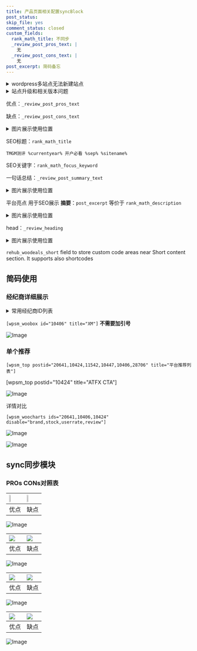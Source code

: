 ```yaml
---
title: 产品页面相关配置syncBlock
post_status: 
skip_file: yes
comment_status: closed
custom_fields:
  rank_math_title: 不同步
  _review_post_pros_text: |
    无
  _review_post_cons_text: |
    无
post_excerpt: 简码备忘
---
```

<details><summary>wordpress多站点无法新建站点</summary>

<li>和报错需要清理cookies一样的原因</li>
<li>wp-config.php里面<code>define( 'SUBDOMAIN_INSTALL', false );//子域名安装</code></li>
<li>新建子站点是用<code>define( 'SUBDOMAIN_INSTALL', true);//子域名安装</code> 完成以后，改成<code>false</code></li>
</details>

<details><summary>站点升级和相关版本问题</summary>

<p>wordpress：5.9.9
woocommerce：7.5.1
出现问题的地方：主题选项里面>><strong>Product layout >>compact style</strong></p>
<p>如何出现没有用过的字段 导致无法保存。先导出配置 然后进行修改，后面再次恢复即可。</p>
<p>出现部分字段无法显示时，需要返回默认布局后，对产品进行保存就好了。</p>
<p></p>
</details>

优点：`_review_post_pros_text`

缺点：`_review_post_cons_text`

<details><summary>图片展示使用位置</summary>

<img src="https://prod-files-secure.s3.us-west-2.amazonaws.com/39ed1227-6d7d-4570-be36-9ccd4a2c4241/f51d3d83-55d4-4bdf-9604-f37ec77ab556/Untitled.png?X-Amz-Algorithm=AWS4-HMAC-SHA256&X-Amz-Content-Sha256=UNSIGNED-PAYLOAD&X-Amz-Credential=ASIAZI2LB466QX42O6QU%2F20250702%2Fus-west-2%2Fs3%2Faws4_request&X-Amz-Date=20250702T105520Z&X-Amz-Expires=3600&X-Amz-Security-Token=IQoJb3JpZ2luX2VjEPP%2F%2F%2F%2F%2F%2F%2F%2F%2F%2FwEaCXVzLXdlc3QtMiJHMEUCIBwvEtdYwB8I%2FU26gfRj92e3OAUxSkirOMzAt0yU4Y%2FwAiEAvfxTMbSOVETnw37dXbKcXpDI8NvQC49vrvECPqJjMeoqiAQI7P%2F%2F%2F%2F%2F%2F%2F%2F%2F%2FARAAGgw2Mzc0MjMxODM4MDUiDJDDWSvYwJwqtKz0CircA8HGyUT5zpFgmXPksX7ptfiGI%2BU5B%2FqeZeYI0fyN1WAfHBRtyHrfAlrVmLeepkzEpk6UsW8VvhL5SqQoEyxJUCYJuKoiV6TRrszp%2B22U8V3dsTocThcnyUCjS%2FA5lVDcXyb9MnBAC2KRgwwpgmdzvP6XOudHcYJkZsYm%2B92brZwa87%2BadnH52DtR8RZ8okhSMhZPaIagcG5hHcRAie2%2B%2F6r%2B3v748bjoWT81l7K6mewyIN5S3s2Nfe0TDQhNI39oY6ZhmqxC6ipihCHapc3JY28NsnZf6Nw71cySGqxW%2BO6yAaoCbPdTnvqUbBg7HWBcLQu0IqTH7DjQfI3TLCl5KKSlPtOB2X4%2FCVVjZMmDiEdn%2BCFn9EUW50nI8Nchd7f9U8XobVOivtHbBQu%2FowQqgRByo93SuhyXankQFrfaTKgrejfFBtEGVbA8INP54OpTVISHSQ%2B%2F3MhJfpgcjtl6Ku015eiCgBxdEfAm53yXbxjhG2aGywXvauhXYXKFqJHkTiZVo2sPQc1ILvDRUeQGOZk42unbwo78oTZGxBRVCX0%2BSDLss7H71SysBd%2Fp9l83K4oieapkXKtoI2iWZY9NGcqKpfg9ZrH3bkWXRXqXx6cTKWMjvMDqtEPcrmkvMLielMMGOqUBz%2BRUV2WLA6hoDeBu9GMCnIZfApvg1%2FUpqTNl4xupQzUIAWi9%2BvRC6s6kRWWlF6XZBGa8Y6%2Bo9oOinNdLl2FjqaDM8WWeHvC4%2FiUvCj5QhxqeG8zPG6mjVn%2BdkX1eREnUM5nsXdNjMuNKLHCX00Qlth7z6OCsqEdm4qPDAaXaT0KOGFEbEep8opdproCY6A8xgbET6iuflDk2djQNypr%2B3ptQz5wa&X-Amz-Signature=ea99e024158798bc7010253560909bc6a10a9480eeafc8210f1f6e780229cf2d&X-Amz-SignedHeaders=host&x-amz-checksum-mode=ENABLED&x-id=GetObject" alt="Image">
</details>

SEO标题：`rank_math_title`

`TMGM测评 %currentyear% 开户必看 %sep% %sitename%`

SEO关键字：`rank_math_focus_keyword`

一句话总结：`_review_post_summary_text`

<details><summary>图片展示使用位置</summary>

<img src="https://prod-files-secure.s3.us-west-2.amazonaws.com/39ed1227-6d7d-4570-be36-9ccd4a2c4241/4b96a922-296c-4f4e-8630-d1c870cbce01/Untitled.png?X-Amz-Algorithm=AWS4-HMAC-SHA256&X-Amz-Content-Sha256=UNSIGNED-PAYLOAD&X-Amz-Credential=ASIAZI2LB466QVZB5KNG%2F20250702%2Fus-west-2%2Fs3%2Faws4_request&X-Amz-Date=20250702T105522Z&X-Amz-Expires=3600&X-Amz-Security-Token=IQoJb3JpZ2luX2VjEPP%2F%2F%2F%2F%2F%2F%2F%2F%2F%2FwEaCXVzLXdlc3QtMiJHMEUCIQCVnXyBSIccA905226iK0JfCsEHkq4edQl%2FGgtjIRFi3AIgettCizwJm5BkkDVoOEBx4lmufQWJLHbdlwOGGxjWFckqiAQI7P%2F%2F%2F%2F%2F%2F%2F%2F%2F%2FARAAGgw2Mzc0MjMxODM4MDUiDG%2Ff%2FOf5re41ESqVfyrcA0qpJJmaF%2FzmV9eOk388BfSg8NWwA3a1%2BNPIw4pzRmnk02FXeO%2Bebuddh5WGUbvZ7onlXkOkKmDugUstEb9CHCQr5en2w8o0CNQIRWcLBeHdx6lzqx8ruxOK%2FeK4sKEhBgXd1j18eEf5hOTpl63apeC%2Bh015bH%2FlNAuSluTdESuVXv8hItxt0bD79PmnDV0u3YfdPLJ86Lgbd5JE790GA0IucVArOt6lW78Miyfeg6UBztYF7%2FwyX6YwYGWb2BaZ25%2B9T9s9phl15dCMfr8mI8O6bt%2BtINiqc%2BEvCA3ecdayeI7htNe65%2BISYN4zVzo7MJhiqsnj0TPUBaSzsJIe6hPcDZV5gzddka644Xnk%2BCZ8msZjHtK%2B5qdf8bIhn5YpfJf5aWUbfNic7FYH5567MJhHMrgknByQt9OfsfBlKVFXN4rOgFNDl0LzZgFpwnlLH6mRgd8ZTLUwhtO5ugNNl296LrV8e%2FumZ%2BMzusoXbV0Ax03dqVSdqMLulzGEpAK3%2FqdHldMlBC9i65RiAFKkql984Fxu2y779d2D38oFbfOewVJIF0iv6oQHLcbmLcIKu1o7F%2BLxnphxkZoX9NAMMQrTSWVaQis3zfm7v0GgpS2PLpVHVYN4WxmtyUNgMNWelMMGOqUB8%2BE423DvDbB2NuUX2GuBne9hrQIzw8hr4sxfS6l8rObL8owq59qqH8NRf0x%2FVBIlWaQJyHQ5CjE4wqvZMqUjplrRWyqOCZn3%2BuZK1csJGtA1ypvq8CBYMJSyqTrjE%2FyTNIq5iN8Ik96Y0d%2FIijZCr%2FumQGGgKmPdGYF4SOSKjbDbvUmtBvR0MAxME2DX39dasUIJeepvSdUJfKEiGsrXt0iQrTr3&X-Amz-Signature=14f1b9e544bd56b32860d05bbd2ccb2af341be8736815c9bd03cf52fa8efda00&X-Amz-SignedHeaders=host&x-amz-checksum-mode=ENABLED&x-id=GetObject" alt="Image">
</details>

平台亮点 用于SEO展示 **摘要**：`post_excerpt`  等价于 `rank_math_description`

<details><summary>图片展示使用位置</summary>

<img src="https://prod-files-secure.s3.us-west-2.amazonaws.com/39ed1227-6d7d-4570-be36-9ccd4a2c4241/1ee11f63-b60a-4dfe-a7a7-d58ff23b5d88/Untitled.png?X-Amz-Algorithm=AWS4-HMAC-SHA256&X-Amz-Content-Sha256=UNSIGNED-PAYLOAD&X-Amz-Credential=ASIAZI2LB466T4QCOHSV%2F20250702%2Fus-west-2%2Fs3%2Faws4_request&X-Amz-Date=20250702T105522Z&X-Amz-Expires=3600&X-Amz-Security-Token=IQoJb3JpZ2luX2VjEPP%2F%2F%2F%2F%2F%2F%2F%2F%2F%2FwEaCXVzLXdlc3QtMiJIMEYCIQDLvYA3vpgGDCT2O7jWNBWMmwAzTNZW5BNNc5Gnzaqm5AIhAMrZNNa5w6W4Wdd5lHVoHrvmZV7agFHB7N40YgE3NQk%2BKogECOz%2F%2F%2F%2F%2F%2F%2F%2F%2F%2FwEQABoMNjM3NDIzMTgzODA1IgxG7gk63fwZ7VJrPaMq3APD%2BsRrBf%2Bv3AokjpC0I%2FmRtFTSzmJ4kA%2BbfLb8G1AyLTlbMVqP4fYnzqoXqRzoCZ6E9DaiowTGJfrOAeWauSlBapS1THMKl12Up%2BSoprc%2B3GDMVYT1S%2BIOoISRa6NMZ1Nh0Xca997Lrc4Hsnx5%2FkOVnQj9wkax%2BWSSvhwzUg8%2Blm5FWskm2r5Y0U3lOWwkRoydYGrMI%2BQ47SirJd5cbSHUGXZk56Pz65bQ0pquozxMj8AosksBtTszpcPjlp%2FuaK%2Biowa%2BU%2BjYllocRbNOelbQDp3cOA23aTcg0dDAsrSwaN1zXaseGraWPrE5ksASvXbXkeob8qcnhei30T%2FZnkhHV4t%2BAbgwyWgNsAhZ2Bgftgua3tTU2Jf%2FVpLpEirvVaIjooBYHqiKQSnF6xCSwhjqt%2Fi7GEo8%2B0NtJ8Z74SyADpcqsXo5DzA5L4OsaURpaSDcfrF2AN6UeeoK%2BpRVACEWLw1lxgdzdQ7bLwCYMcdFywhj6AB3QkVus91eM7KCfrPPOJqF4NnQ0BR538pi108TItjL3L71XcBZNeQnNpRqs9iraZfUxknaySKPc8ijzwO63uzNzr6arilMWXujpyBH9FtINRWaxmGLrFJGbNJdDaXzX2dQeyR7B69puzDInpTDBjqkAZv3A%2FqmHEWAVXcm5MmGeLBjANxpv2V4NXRftc7RLsJ0dQ77x7N53upHfoFveCGp7hqlbEoR%2BUw%2BNLjSLVy8xwHPk%2BAWtrZJRaLcP8QV0evUTolPmkFKFucaMaS6rXc4L53b9iKQixYPlSR7OeJyZcLqTctihYTWcR5agIzcT9DLWNKcDvZT10Ca7gIf1s3WOx%2Fy%2FjRAr%2BqnnPZHldFGrjZD%2Fz%2Bv&X-Amz-Signature=56f75836fda3549ce668dfbdeb533a6dc17cbbf0e6844b3b6434cbe55dc8f82c&X-Amz-SignedHeaders=host&x-amz-checksum-mode=ENABLED&x-id=GetObject" alt="Image">
<img src="https://prod-files-secure.s3.us-west-2.amazonaws.com/39ed1227-6d7d-4570-be36-9ccd4a2c4241/ad4118b5-78d8-4fbe-801e-3b29b5d99c01/Untitled.png?X-Amz-Algorithm=AWS4-HMAC-SHA256&X-Amz-Content-Sha256=UNSIGNED-PAYLOAD&X-Amz-Credential=ASIAZI2LB466T4QCOHSV%2F20250702%2Fus-west-2%2Fs3%2Faws4_request&X-Amz-Date=20250702T105522Z&X-Amz-Expires=3600&X-Amz-Security-Token=IQoJb3JpZ2luX2VjEPP%2F%2F%2F%2F%2F%2F%2F%2F%2F%2FwEaCXVzLXdlc3QtMiJIMEYCIQDLvYA3vpgGDCT2O7jWNBWMmwAzTNZW5BNNc5Gnzaqm5AIhAMrZNNa5w6W4Wdd5lHVoHrvmZV7agFHB7N40YgE3NQk%2BKogECOz%2F%2F%2F%2F%2F%2F%2F%2F%2F%2FwEQABoMNjM3NDIzMTgzODA1IgxG7gk63fwZ7VJrPaMq3APD%2BsRrBf%2Bv3AokjpC0I%2FmRtFTSzmJ4kA%2BbfLb8G1AyLTlbMVqP4fYnzqoXqRzoCZ6E9DaiowTGJfrOAeWauSlBapS1THMKl12Up%2BSoprc%2B3GDMVYT1S%2BIOoISRa6NMZ1Nh0Xca997Lrc4Hsnx5%2FkOVnQj9wkax%2BWSSvhwzUg8%2Blm5FWskm2r5Y0U3lOWwkRoydYGrMI%2BQ47SirJd5cbSHUGXZk56Pz65bQ0pquozxMj8AosksBtTszpcPjlp%2FuaK%2Biowa%2BU%2BjYllocRbNOelbQDp3cOA23aTcg0dDAsrSwaN1zXaseGraWPrE5ksASvXbXkeob8qcnhei30T%2FZnkhHV4t%2BAbgwyWgNsAhZ2Bgftgua3tTU2Jf%2FVpLpEirvVaIjooBYHqiKQSnF6xCSwhjqt%2Fi7GEo8%2B0NtJ8Z74SyADpcqsXo5DzA5L4OsaURpaSDcfrF2AN6UeeoK%2BpRVACEWLw1lxgdzdQ7bLwCYMcdFywhj6AB3QkVus91eM7KCfrPPOJqF4NnQ0BR538pi108TItjL3L71XcBZNeQnNpRqs9iraZfUxknaySKPc8ijzwO63uzNzr6arilMWXujpyBH9FtINRWaxmGLrFJGbNJdDaXzX2dQeyR7B69puzDInpTDBjqkAZv3A%2FqmHEWAVXcm5MmGeLBjANxpv2V4NXRftc7RLsJ0dQ77x7N53upHfoFveCGp7hqlbEoR%2BUw%2BNLjSLVy8xwHPk%2BAWtrZJRaLcP8QV0evUTolPmkFKFucaMaS6rXc4L53b9iKQixYPlSR7OeJyZcLqTctihYTWcR5agIzcT9DLWNKcDvZT10Ca7gIf1s3WOx%2Fy%2FjRAr%2BqnnPZHldFGrjZD%2Fz%2Bv&X-Amz-Signature=d51a032d6e075ec12a8906a8a47f8085222418893766c9ded957815ef87f55ee&X-Amz-SignedHeaders=host&x-amz-checksum-mode=ENABLED&x-id=GetObject" alt="Image">
<img src="https://prod-files-secure.s3.us-west-2.amazonaws.com/39ed1227-6d7d-4570-be36-9ccd4a2c4241/a38cf7c9-a79c-4b64-9e94-13589fe0758b/Untitled.png?X-Amz-Algorithm=AWS4-HMAC-SHA256&X-Amz-Content-Sha256=UNSIGNED-PAYLOAD&X-Amz-Credential=ASIAZI2LB466T4QCOHSV%2F20250702%2Fus-west-2%2Fs3%2Faws4_request&X-Amz-Date=20250702T105522Z&X-Amz-Expires=3600&X-Amz-Security-Token=IQoJb3JpZ2luX2VjEPP%2F%2F%2F%2F%2F%2F%2F%2F%2F%2FwEaCXVzLXdlc3QtMiJIMEYCIQDLvYA3vpgGDCT2O7jWNBWMmwAzTNZW5BNNc5Gnzaqm5AIhAMrZNNa5w6W4Wdd5lHVoHrvmZV7agFHB7N40YgE3NQk%2BKogECOz%2F%2F%2F%2F%2F%2F%2F%2F%2F%2FwEQABoMNjM3NDIzMTgzODA1IgxG7gk63fwZ7VJrPaMq3APD%2BsRrBf%2Bv3AokjpC0I%2FmRtFTSzmJ4kA%2BbfLb8G1AyLTlbMVqP4fYnzqoXqRzoCZ6E9DaiowTGJfrOAeWauSlBapS1THMKl12Up%2BSoprc%2B3GDMVYT1S%2BIOoISRa6NMZ1Nh0Xca997Lrc4Hsnx5%2FkOVnQj9wkax%2BWSSvhwzUg8%2Blm5FWskm2r5Y0U3lOWwkRoydYGrMI%2BQ47SirJd5cbSHUGXZk56Pz65bQ0pquozxMj8AosksBtTszpcPjlp%2FuaK%2Biowa%2BU%2BjYllocRbNOelbQDp3cOA23aTcg0dDAsrSwaN1zXaseGraWPrE5ksASvXbXkeob8qcnhei30T%2FZnkhHV4t%2BAbgwyWgNsAhZ2Bgftgua3tTU2Jf%2FVpLpEirvVaIjooBYHqiKQSnF6xCSwhjqt%2Fi7GEo8%2B0NtJ8Z74SyADpcqsXo5DzA5L4OsaURpaSDcfrF2AN6UeeoK%2BpRVACEWLw1lxgdzdQ7bLwCYMcdFywhj6AB3QkVus91eM7KCfrPPOJqF4NnQ0BR538pi108TItjL3L71XcBZNeQnNpRqs9iraZfUxknaySKPc8ijzwO63uzNzr6arilMWXujpyBH9FtINRWaxmGLrFJGbNJdDaXzX2dQeyR7B69puzDInpTDBjqkAZv3A%2FqmHEWAVXcm5MmGeLBjANxpv2V4NXRftc7RLsJ0dQ77x7N53upHfoFveCGp7hqlbEoR%2BUw%2BNLjSLVy8xwHPk%2BAWtrZJRaLcP8QV0evUTolPmkFKFucaMaS6rXc4L53b9iKQixYPlSR7OeJyZcLqTctihYTWcR5agIzcT9DLWNKcDvZT10Ca7gIf1s3WOx%2Fy%2FjRAr%2BqnnPZHldFGrjZD%2Fz%2Bv&X-Amz-Signature=29b85742a5f783e2f1ad271442b064bd6c53394f9d08cc8415d73172fcaf7a70&X-Amz-SignedHeaders=host&x-amz-checksum-mode=ENABLED&x-id=GetObject" alt="Image">
<img src="https://prod-files-secure.s3.us-west-2.amazonaws.com/39ed1227-6d7d-4570-be36-9ccd4a2c4241/7da6fc1e-d2ac-42ae-8c75-cb5749aa18f6/Untitled.png?X-Amz-Algorithm=AWS4-HMAC-SHA256&X-Amz-Content-Sha256=UNSIGNED-PAYLOAD&X-Amz-Credential=ASIAZI2LB466T4QCOHSV%2F20250702%2Fus-west-2%2Fs3%2Faws4_request&X-Amz-Date=20250702T105522Z&X-Amz-Expires=3600&X-Amz-Security-Token=IQoJb3JpZ2luX2VjEPP%2F%2F%2F%2F%2F%2F%2F%2F%2F%2FwEaCXVzLXdlc3QtMiJIMEYCIQDLvYA3vpgGDCT2O7jWNBWMmwAzTNZW5BNNc5Gnzaqm5AIhAMrZNNa5w6W4Wdd5lHVoHrvmZV7agFHB7N40YgE3NQk%2BKogECOz%2F%2F%2F%2F%2F%2F%2F%2F%2F%2FwEQABoMNjM3NDIzMTgzODA1IgxG7gk63fwZ7VJrPaMq3APD%2BsRrBf%2Bv3AokjpC0I%2FmRtFTSzmJ4kA%2BbfLb8G1AyLTlbMVqP4fYnzqoXqRzoCZ6E9DaiowTGJfrOAeWauSlBapS1THMKl12Up%2BSoprc%2B3GDMVYT1S%2BIOoISRa6NMZ1Nh0Xca997Lrc4Hsnx5%2FkOVnQj9wkax%2BWSSvhwzUg8%2Blm5FWskm2r5Y0U3lOWwkRoydYGrMI%2BQ47SirJd5cbSHUGXZk56Pz65bQ0pquozxMj8AosksBtTszpcPjlp%2FuaK%2Biowa%2BU%2BjYllocRbNOelbQDp3cOA23aTcg0dDAsrSwaN1zXaseGraWPrE5ksASvXbXkeob8qcnhei30T%2FZnkhHV4t%2BAbgwyWgNsAhZ2Bgftgua3tTU2Jf%2FVpLpEirvVaIjooBYHqiKQSnF6xCSwhjqt%2Fi7GEo8%2B0NtJ8Z74SyADpcqsXo5DzA5L4OsaURpaSDcfrF2AN6UeeoK%2BpRVACEWLw1lxgdzdQ7bLwCYMcdFywhj6AB3QkVus91eM7KCfrPPOJqF4NnQ0BR538pi108TItjL3L71XcBZNeQnNpRqs9iraZfUxknaySKPc8ijzwO63uzNzr6arilMWXujpyBH9FtINRWaxmGLrFJGbNJdDaXzX2dQeyR7B69puzDInpTDBjqkAZv3A%2FqmHEWAVXcm5MmGeLBjANxpv2V4NXRftc7RLsJ0dQ77x7N53upHfoFveCGp7hqlbEoR%2BUw%2BNLjSLVy8xwHPk%2BAWtrZJRaLcP8QV0evUTolPmkFKFucaMaS6rXc4L53b9iKQixYPlSR7OeJyZcLqTctihYTWcR5agIzcT9DLWNKcDvZT10Ca7gIf1s3WOx%2Fy%2FjRAr%2BqnnPZHldFGrjZD%2Fz%2Bv&X-Amz-Signature=13ee11c71626115720f941c00a51a43de2c176a7f2782ef82be2b4b76c56d971&X-Amz-SignedHeaders=host&x-amz-checksum-mode=ENABLED&x-id=GetObject" alt="Image">
<img src="https://prod-files-secure.s3.us-west-2.amazonaws.com/39ed1227-6d7d-4570-be36-9ccd4a2c4241/7e97f40a-eaee-47f5-b2f9-475f96808fa7/Untitled.png?X-Amz-Algorithm=AWS4-HMAC-SHA256&X-Amz-Content-Sha256=UNSIGNED-PAYLOAD&X-Amz-Credential=ASIAZI2LB466T4QCOHSV%2F20250702%2Fus-west-2%2Fs3%2Faws4_request&X-Amz-Date=20250702T105522Z&X-Amz-Expires=3600&X-Amz-Security-Token=IQoJb3JpZ2luX2VjEPP%2F%2F%2F%2F%2F%2F%2F%2F%2F%2FwEaCXVzLXdlc3QtMiJIMEYCIQDLvYA3vpgGDCT2O7jWNBWMmwAzTNZW5BNNc5Gnzaqm5AIhAMrZNNa5w6W4Wdd5lHVoHrvmZV7agFHB7N40YgE3NQk%2BKogECOz%2F%2F%2F%2F%2F%2F%2F%2F%2F%2FwEQABoMNjM3NDIzMTgzODA1IgxG7gk63fwZ7VJrPaMq3APD%2BsRrBf%2Bv3AokjpC0I%2FmRtFTSzmJ4kA%2BbfLb8G1AyLTlbMVqP4fYnzqoXqRzoCZ6E9DaiowTGJfrOAeWauSlBapS1THMKl12Up%2BSoprc%2B3GDMVYT1S%2BIOoISRa6NMZ1Nh0Xca997Lrc4Hsnx5%2FkOVnQj9wkax%2BWSSvhwzUg8%2Blm5FWskm2r5Y0U3lOWwkRoydYGrMI%2BQ47SirJd5cbSHUGXZk56Pz65bQ0pquozxMj8AosksBtTszpcPjlp%2FuaK%2Biowa%2BU%2BjYllocRbNOelbQDp3cOA23aTcg0dDAsrSwaN1zXaseGraWPrE5ksASvXbXkeob8qcnhei30T%2FZnkhHV4t%2BAbgwyWgNsAhZ2Bgftgua3tTU2Jf%2FVpLpEirvVaIjooBYHqiKQSnF6xCSwhjqt%2Fi7GEo8%2B0NtJ8Z74SyADpcqsXo5DzA5L4OsaURpaSDcfrF2AN6UeeoK%2BpRVACEWLw1lxgdzdQ7bLwCYMcdFywhj6AB3QkVus91eM7KCfrPPOJqF4NnQ0BR538pi108TItjL3L71XcBZNeQnNpRqs9iraZfUxknaySKPc8ijzwO63uzNzr6arilMWXujpyBH9FtINRWaxmGLrFJGbNJdDaXzX2dQeyR7B69puzDInpTDBjqkAZv3A%2FqmHEWAVXcm5MmGeLBjANxpv2V4NXRftc7RLsJ0dQ77x7N53upHfoFveCGp7hqlbEoR%2BUw%2BNLjSLVy8xwHPk%2BAWtrZJRaLcP8QV0evUTolPmkFKFucaMaS6rXc4L53b9iKQixYPlSR7OeJyZcLqTctihYTWcR5agIzcT9DLWNKcDvZT10Ca7gIf1s3WOx%2Fy%2FjRAr%2BqnnPZHldFGrjZD%2Fz%2Bv&X-Amz-Signature=11eb39dfa46ba96307d444f8c0dc7cfe4d642945adc25844a0c37cca136821c5&X-Amz-SignedHeaders=host&x-amz-checksum-mode=ENABLED&x-id=GetObject" alt="Image">
</details>

head：`_review_heading`

<details><summary>图片展示使用位置</summary>

<img src="https://prod-files-secure.s3.us-west-2.amazonaws.com/39ed1227-6d7d-4570-be36-9ccd4a2c4241/3a4650ad-9887-415c-889a-edd51fa54f27/Untitled.png?X-Amz-Algorithm=AWS4-HMAC-SHA256&X-Amz-Content-Sha256=UNSIGNED-PAYLOAD&X-Amz-Credential=ASIAZI2LB4663FPDWGSX%2F20250702%2Fus-west-2%2Fs3%2Faws4_request&X-Amz-Date=20250702T105523Z&X-Amz-Expires=3600&X-Amz-Security-Token=IQoJb3JpZ2luX2VjEPP%2F%2F%2F%2F%2F%2F%2F%2F%2F%2FwEaCXVzLXdlc3QtMiJHMEUCIQCats2NJOSuLnKUzD2%2B4KSFQ3j20efeW%2Ba96K%2F6rIauLQIgXOMo6DtrJM6pyO1d5vecSmdJgn%2FfR%2Bz9gV1%2F4PSfUyMqiAQI7P%2F%2F%2F%2F%2F%2F%2F%2F%2F%2FARAAGgw2Mzc0MjMxODM4MDUiDMyhvOTkOwncWG3TiCrcA9KNs73NQWSdfKfSBebns3k2H%2FRrt5ZyoTiD81BDHUhOH1Jj6LbC6qsVWyh9NOcf%2FVetlzWeo6XzL9UtyH7lRzijrANl9yQHvRC%2B9fH4VSY4CbvJX7bKa7c0IZ2wgKWgo%2BOYWtsnQtFyO%2BuHf4jvOtNAC0A3m%2BWch3CHtIXhCBy4d1Z3%2FlGxxqRt7yAlz5129sm%2F%2BtFGQJuTCcV%2BTMJvBGcn6b6cVFkXVHTMsno2HJ9fdKubUiVwQ1CKAtjrvN%2FrbTLzh4R4EqZr4RJtNDIoZFiN2UsvwGvt4Q79felLMF3DhpF15RUWBCw2OVOUcX9PBezgoNspEoJB2URVi4iNX%2BPl3o8iONowo1nHNE9BVj5TOIrIgtx23VVjCu%2FvQdydwdu9hLP7cy2p0hehORK4oOhgwGFKTG2DjYNOO%2F%2FRRf37oQ3qvwYVaWRUyz%2FTBNadtl5PdRUxESniNkqgjyfNmxodYqNykCrmp6xei0Zl2ZThFOHCHhi4C0kP2UNZ2ZXP1%2BAXKYmvZjsq6DmZykd74Vhq3xufGlV8w1psuN6hirduDgdIpoaitwMXRl0NPDBzrHfBHeEvhpf9rlv9e13b3i560FA1MmTAaWhlMVUSOevARq7ooZyACbAnEpBoMP6dlMMGOqUB4pV2phep0uMjOmOuZDeyd8JIUSF6czn9Rm2v0vOcqY4TEDuO0DcHBoc3nAc8N6VrPnJNrU0VgfpXhKMX3Yhr4tDiw2zOhH8suhvYNYpnw%2B6N73TYJ4Vpfc6MGy3IPl%2BpSlq%2BiWO0V0LPJfmdUqt7GdQtj8Yy1FQOx27QkJWJo5O0ZpRZXaf8LlATpkkHUQ%2FZd64XawEHshWh6KA69Z4P8ZkG7RWm&X-Amz-Signature=16ffea5dedd206cf6ed37dcb3370a6ea586d9fe2d9b00e6b411fac085ce90169&X-Amz-SignedHeaders=host&x-amz-checksum-mode=ENABLED&x-id=GetObject" alt="Image">
</details>

`rehub_woodeals_short`	field to store custom code areas near Short content section. It supports also shortcodes



## 简码使用

### 经纪商详细展示

<details><summary>常用经纪商ID列表</summary>

<pre><code class="php">嘉盛 ===> 20641  [wpsm_woobox id="20641" title="嘉盛"]
易信easymarkets ===> 11542  [wpsm_woobox id="11542" title="易信easymarkets"]
ATFX外汇 ===> 10424  [wpsm_woobox id="10424" title="ATFX"]
XM ===> 10406  [wpsm_woobox id="10406" title="XM"]
TMGM ===> 29622  [wpsm_woobox id="29622" title="TMGM"]
HYCM ===> 10447  [wpsm_woobox id="10447" title="HYCM"]
fpmarkets澳福外汇 ===> 20639  [wpsm_woobox id="20639" title="fpmarkets澳福外汇"]</code></pre>
</details>

`[wpsm_woobox id="10406" title="XM"]` **不需要加引号**

![Image](https://prod-files-secure.s3.us-west-2.amazonaws.com/39ed1227-6d7d-4570-be36-9ccd4a2c4241/4f898f9d-0fa7-4e43-acd3-ac6bc7be575a/Untitled.png?X-Amz-Algorithm=AWS4-HMAC-SHA256&X-Amz-Content-Sha256=UNSIGNED-PAYLOAD&X-Amz-Credential=ASIAZI2LB4662PQMQA3O%2F20250702%2Fus-west-2%2Fs3%2Faws4_request&X-Amz-Date=20250702T105517Z&X-Amz-Expires=3600&X-Amz-Security-Token=IQoJb3JpZ2luX2VjEPP%2F%2F%2F%2F%2F%2F%2F%2F%2F%2FwEaCXVzLXdlc3QtMiJGMEQCIEtjB9WDQlbwD9ahIYMDZFpMketI4a19fJMFFqjM4yC%2BAiAiRuKdYwAPfdC5MfIzpaPi04WogkSPFzKJljWnP4%2FGOiqIBAjs%2F%2F%2F%2F%2F%2F%2F%2F%2F%2F8BEAAaDDYzNzQyMzE4MzgwNSIM3%2F127eqMRdbbn3gaKtwDZwIQ2mqSA%2BpHaA%2B8E%2F8ZIyu9iyZva1hqHrhXeDdMULLRxjIQLfDJBzdZkhvdOcV6LgYi290qY6D5tUfrffXDsdEpFjK%2BZdeM0nF4%2FOqN1H3Rb9yzKz7QYIRo4aS9VAbTVxaIChXoCe6kPQHTSiaNxBJ1f4Sga3PCGRGZKt3gcIL%2F7SKAhSVAeoQ7k8Pt4pX0n67OiicL5kYJEMsa2ZdQzsA2FA8Dj%2BGPtk9dKr4O0Pssl%2Fbme60CN3M7k%2B7rfPnP5XIzUDKt89Hwwn3tvPuRsHKe%2FZ16fmt887Qo6KrvwTN6EcyuMA%2BgGJndpXGr4RWXaOr1r7hrFaHBeTIh%2Bsn%2FJctfdKyPLp73DIUyyDkAX1t85UvWhPJgWtgzYz7gb1CCtUY2OVNa5J3%2B76nzMoHnKusBeDJ5UAzNrg3kjY23mjH5nG%2B79MCyx8nBcQx%2FQAbLdblbGMupqybi6QrOaPxehNe6LMz07aIccRNrlC1%2BEKLni4%2FQeE72Ia0DGHh2t4gteVli2ybdVL5e68RweMLYilESX3aKF2odPuo904V0mqEWzsBgOOjSw72hMckMLB0IhNpzgEBwXXWCpFPHYPsIQYaqG9pZUl4UWdmBzYAJyTAgemVe06nH4FWqv64wpZ6UwwY6pgHctiDzLUi%2BqyPON574shV26%2BTmNPYCJTmYeTgul5QFp7%2B3YJM3mGhLNOAiyhsygl%2F3zox80BAjx5VO7nZZZ%2F0snwilN3uJ9dUKFibfTjrAsVEdrWPTCGZG7p36bReAwre3y9ETav7b8H1bTaDz%2F9qgyfc1aul4mwsgR9%2FKPlnzzC9OQOj9YQ7MrTeUBY%2BU1PpiiL1GW%2B2HlYwcnRVDSuJk3A7bkJuv&X-Amz-Signature=309adf0b1758b05678e1beaa49587229f1ed2bfa8f9e4501d08e532ef7795406&X-Amz-SignedHeaders=host&x-amz-checksum-mode=ENABLED&x-id=GetObject)

### 单个推荐
`[wpsm_top postid="20641,10424,11542,10447,10406,28706" title="平台推荐列表"]`

[wpsm_top postid="10424" title="ATFX CTA"]

![Image](https://prod-files-secure.s3.us-west-2.amazonaws.com/39ed1227-6d7d-4570-be36-9ccd4a2c4241/5ac620dc-51a8-48b6-b55d-91f47299193c/Untitled.png?X-Amz-Algorithm=AWS4-HMAC-SHA256&X-Amz-Content-Sha256=UNSIGNED-PAYLOAD&X-Amz-Credential=ASIAZI2LB4662PQMQA3O%2F20250702%2Fus-west-2%2Fs3%2Faws4_request&X-Amz-Date=20250702T105517Z&X-Amz-Expires=3600&X-Amz-Security-Token=IQoJb3JpZ2luX2VjEPP%2F%2F%2F%2F%2F%2F%2F%2F%2F%2FwEaCXVzLXdlc3QtMiJGMEQCIEtjB9WDQlbwD9ahIYMDZFpMketI4a19fJMFFqjM4yC%2BAiAiRuKdYwAPfdC5MfIzpaPi04WogkSPFzKJljWnP4%2FGOiqIBAjs%2F%2F%2F%2F%2F%2F%2F%2F%2F%2F8BEAAaDDYzNzQyMzE4MzgwNSIM3%2F127eqMRdbbn3gaKtwDZwIQ2mqSA%2BpHaA%2B8E%2F8ZIyu9iyZva1hqHrhXeDdMULLRxjIQLfDJBzdZkhvdOcV6LgYi290qY6D5tUfrffXDsdEpFjK%2BZdeM0nF4%2FOqN1H3Rb9yzKz7QYIRo4aS9VAbTVxaIChXoCe6kPQHTSiaNxBJ1f4Sga3PCGRGZKt3gcIL%2F7SKAhSVAeoQ7k8Pt4pX0n67OiicL5kYJEMsa2ZdQzsA2FA8Dj%2BGPtk9dKr4O0Pssl%2Fbme60CN3M7k%2B7rfPnP5XIzUDKt89Hwwn3tvPuRsHKe%2FZ16fmt887Qo6KrvwTN6EcyuMA%2BgGJndpXGr4RWXaOr1r7hrFaHBeTIh%2Bsn%2FJctfdKyPLp73DIUyyDkAX1t85UvWhPJgWtgzYz7gb1CCtUY2OVNa5J3%2B76nzMoHnKusBeDJ5UAzNrg3kjY23mjH5nG%2B79MCyx8nBcQx%2FQAbLdblbGMupqybi6QrOaPxehNe6LMz07aIccRNrlC1%2BEKLni4%2FQeE72Ia0DGHh2t4gteVli2ybdVL5e68RweMLYilESX3aKF2odPuo904V0mqEWzsBgOOjSw72hMckMLB0IhNpzgEBwXXWCpFPHYPsIQYaqG9pZUl4UWdmBzYAJyTAgemVe06nH4FWqv64wpZ6UwwY6pgHctiDzLUi%2BqyPON574shV26%2BTmNPYCJTmYeTgul5QFp7%2B3YJM3mGhLNOAiyhsygl%2F3zox80BAjx5VO7nZZZ%2F0snwilN3uJ9dUKFibfTjrAsVEdrWPTCGZG7p36bReAwre3y9ETav7b8H1bTaDz%2F9qgyfc1aul4mwsgR9%2FKPlnzzC9OQOj9YQ7MrTeUBY%2BU1PpiiL1GW%2B2HlYwcnRVDSuJk3A7bkJuv&X-Amz-Signature=4e9c640ac637e1d15c55b64099ff4e60de7dfabee403b28fc07d3867d445aef2&X-Amz-SignedHeaders=host&x-amz-checksum-mode=ENABLED&x-id=GetObject)

详情对比

`[wpsm_woocharts ids="20641,10406,10424" disable="brand,stock,userrate,review"]`

![Image](https://prod-files-secure.s3.us-west-2.amazonaws.com/39ed1227-6d7d-4570-be36-9ccd4a2c4241/bf3ba45f-b9f3-4295-8aef-b4a495fd25f4/Untitled.png?X-Amz-Algorithm=AWS4-HMAC-SHA256&X-Amz-Content-Sha256=UNSIGNED-PAYLOAD&X-Amz-Credential=ASIAZI2LB4662PQMQA3O%2F20250702%2Fus-west-2%2Fs3%2Faws4_request&X-Amz-Date=20250702T105517Z&X-Amz-Expires=3600&X-Amz-Security-Token=IQoJb3JpZ2luX2VjEPP%2F%2F%2F%2F%2F%2F%2F%2F%2F%2FwEaCXVzLXdlc3QtMiJGMEQCIEtjB9WDQlbwD9ahIYMDZFpMketI4a19fJMFFqjM4yC%2BAiAiRuKdYwAPfdC5MfIzpaPi04WogkSPFzKJljWnP4%2FGOiqIBAjs%2F%2F%2F%2F%2F%2F%2F%2F%2F%2F8BEAAaDDYzNzQyMzE4MzgwNSIM3%2F127eqMRdbbn3gaKtwDZwIQ2mqSA%2BpHaA%2B8E%2F8ZIyu9iyZva1hqHrhXeDdMULLRxjIQLfDJBzdZkhvdOcV6LgYi290qY6D5tUfrffXDsdEpFjK%2BZdeM0nF4%2FOqN1H3Rb9yzKz7QYIRo4aS9VAbTVxaIChXoCe6kPQHTSiaNxBJ1f4Sga3PCGRGZKt3gcIL%2F7SKAhSVAeoQ7k8Pt4pX0n67OiicL5kYJEMsa2ZdQzsA2FA8Dj%2BGPtk9dKr4O0Pssl%2Fbme60CN3M7k%2B7rfPnP5XIzUDKt89Hwwn3tvPuRsHKe%2FZ16fmt887Qo6KrvwTN6EcyuMA%2BgGJndpXGr4RWXaOr1r7hrFaHBeTIh%2Bsn%2FJctfdKyPLp73DIUyyDkAX1t85UvWhPJgWtgzYz7gb1CCtUY2OVNa5J3%2B76nzMoHnKusBeDJ5UAzNrg3kjY23mjH5nG%2B79MCyx8nBcQx%2FQAbLdblbGMupqybi6QrOaPxehNe6LMz07aIccRNrlC1%2BEKLni4%2FQeE72Ia0DGHh2t4gteVli2ybdVL5e68RweMLYilESX3aKF2odPuo904V0mqEWzsBgOOjSw72hMckMLB0IhNpzgEBwXXWCpFPHYPsIQYaqG9pZUl4UWdmBzYAJyTAgemVe06nH4FWqv64wpZ6UwwY6pgHctiDzLUi%2BqyPON574shV26%2BTmNPYCJTmYeTgul5QFp7%2B3YJM3mGhLNOAiyhsygl%2F3zox80BAjx5VO7nZZZ%2F0snwilN3uJ9dUKFibfTjrAsVEdrWPTCGZG7p36bReAwre3y9ETav7b8H1bTaDz%2F9qgyfc1aul4mwsgR9%2FKPlnzzC9OQOj9YQ7MrTeUBY%2BU1PpiiL1GW%2B2HlYwcnRVDSuJk3A7bkJuv&X-Amz-Signature=464caa59676bb091ebb50dc7662b1a3ebcdcab0e0899297c7ead052e5c6b6538&X-Amz-SignedHeaders=host&x-amz-checksum-mode=ENABLED&x-id=GetObject)

![Image](https://prod-files-secure.s3.us-west-2.amazonaws.com/39ed1227-6d7d-4570-be36-9ccd4a2c4241/30bc56ef-f383-4b48-9768-2ebc9e436ec0/Untitled.png?X-Amz-Algorithm=AWS4-HMAC-SHA256&X-Amz-Content-Sha256=UNSIGNED-PAYLOAD&X-Amz-Credential=ASIAZI2LB4662PQMQA3O%2F20250702%2Fus-west-2%2Fs3%2Faws4_request&X-Amz-Date=20250702T105517Z&X-Amz-Expires=3600&X-Amz-Security-Token=IQoJb3JpZ2luX2VjEPP%2F%2F%2F%2F%2F%2F%2F%2F%2F%2FwEaCXVzLXdlc3QtMiJGMEQCIEtjB9WDQlbwD9ahIYMDZFpMketI4a19fJMFFqjM4yC%2BAiAiRuKdYwAPfdC5MfIzpaPi04WogkSPFzKJljWnP4%2FGOiqIBAjs%2F%2F%2F%2F%2F%2F%2F%2F%2F%2F8BEAAaDDYzNzQyMzE4MzgwNSIM3%2F127eqMRdbbn3gaKtwDZwIQ2mqSA%2BpHaA%2B8E%2F8ZIyu9iyZva1hqHrhXeDdMULLRxjIQLfDJBzdZkhvdOcV6LgYi290qY6D5tUfrffXDsdEpFjK%2BZdeM0nF4%2FOqN1H3Rb9yzKz7QYIRo4aS9VAbTVxaIChXoCe6kPQHTSiaNxBJ1f4Sga3PCGRGZKt3gcIL%2F7SKAhSVAeoQ7k8Pt4pX0n67OiicL5kYJEMsa2ZdQzsA2FA8Dj%2BGPtk9dKr4O0Pssl%2Fbme60CN3M7k%2B7rfPnP5XIzUDKt89Hwwn3tvPuRsHKe%2FZ16fmt887Qo6KrvwTN6EcyuMA%2BgGJndpXGr4RWXaOr1r7hrFaHBeTIh%2Bsn%2FJctfdKyPLp73DIUyyDkAX1t85UvWhPJgWtgzYz7gb1CCtUY2OVNa5J3%2B76nzMoHnKusBeDJ5UAzNrg3kjY23mjH5nG%2B79MCyx8nBcQx%2FQAbLdblbGMupqybi6QrOaPxehNe6LMz07aIccRNrlC1%2BEKLni4%2FQeE72Ia0DGHh2t4gteVli2ybdVL5e68RweMLYilESX3aKF2odPuo904V0mqEWzsBgOOjSw72hMckMLB0IhNpzgEBwXXWCpFPHYPsIQYaqG9pZUl4UWdmBzYAJyTAgemVe06nH4FWqv64wpZ6UwwY6pgHctiDzLUi%2BqyPON574shV26%2BTmNPYCJTmYeTgul5QFp7%2B3YJM3mGhLNOAiyhsygl%2F3zox80BAjx5VO7nZZZ%2F0snwilN3uJ9dUKFibfTjrAsVEdrWPTCGZG7p36bReAwre3y9ETav7b8H1bTaDz%2F9qgyfc1aul4mwsgR9%2FKPlnzzC9OQOj9YQ7MrTeUBY%2BU1PpiiL1GW%2B2HlYwcnRVDSuJk3A7bkJuv&X-Amz-Signature=ddc7848611e1da44c0964d5568c23513f3574a24cf6a13db4c70f763ef0553bf&X-Amz-SignedHeaders=host&x-amz-checksum-mode=ENABLED&x-id=GetObject)

## sync同步模块

### PROs CONs对照表

| <img src="https://cdn.ifttt.fun/gh/jarlin8/OSS@main/icons/customize/pros.svg" height="auto" width="37.3%"> | <img src="https://cdn.ifttt.fun/gh/jarlin8/OSS@main/icons/customize/cons.svg" height="auto" width="28.8%"> |
| :--- | :--- |
| 优点 | 缺点 |

![Image](https://prod-files-secure.s3.us-west-2.amazonaws.com/39ed1227-6d7d-4570-be36-9ccd4a2c4241/8742b755-dfb5-4004-9a5f-d6e561664bd8/Untitled.png?X-Amz-Algorithm=AWS4-HMAC-SHA256&X-Amz-Content-Sha256=UNSIGNED-PAYLOAD&X-Amz-Credential=ASIAZI2LB4662PQMQA3O%2F20250702%2Fus-west-2%2Fs3%2Faws4_request&X-Amz-Date=20250702T105517Z&X-Amz-Expires=3600&X-Amz-Security-Token=IQoJb3JpZ2luX2VjEPP%2F%2F%2F%2F%2F%2F%2F%2F%2F%2FwEaCXVzLXdlc3QtMiJGMEQCIEtjB9WDQlbwD9ahIYMDZFpMketI4a19fJMFFqjM4yC%2BAiAiRuKdYwAPfdC5MfIzpaPi04WogkSPFzKJljWnP4%2FGOiqIBAjs%2F%2F%2F%2F%2F%2F%2F%2F%2F%2F8BEAAaDDYzNzQyMzE4MzgwNSIM3%2F127eqMRdbbn3gaKtwDZwIQ2mqSA%2BpHaA%2B8E%2F8ZIyu9iyZva1hqHrhXeDdMULLRxjIQLfDJBzdZkhvdOcV6LgYi290qY6D5tUfrffXDsdEpFjK%2BZdeM0nF4%2FOqN1H3Rb9yzKz7QYIRo4aS9VAbTVxaIChXoCe6kPQHTSiaNxBJ1f4Sga3PCGRGZKt3gcIL%2F7SKAhSVAeoQ7k8Pt4pX0n67OiicL5kYJEMsa2ZdQzsA2FA8Dj%2BGPtk9dKr4O0Pssl%2Fbme60CN3M7k%2B7rfPnP5XIzUDKt89Hwwn3tvPuRsHKe%2FZ16fmt887Qo6KrvwTN6EcyuMA%2BgGJndpXGr4RWXaOr1r7hrFaHBeTIh%2Bsn%2FJctfdKyPLp73DIUyyDkAX1t85UvWhPJgWtgzYz7gb1CCtUY2OVNa5J3%2B76nzMoHnKusBeDJ5UAzNrg3kjY23mjH5nG%2B79MCyx8nBcQx%2FQAbLdblbGMupqybi6QrOaPxehNe6LMz07aIccRNrlC1%2BEKLni4%2FQeE72Ia0DGHh2t4gteVli2ybdVL5e68RweMLYilESX3aKF2odPuo904V0mqEWzsBgOOjSw72hMckMLB0IhNpzgEBwXXWCpFPHYPsIQYaqG9pZUl4UWdmBzYAJyTAgemVe06nH4FWqv64wpZ6UwwY6pgHctiDzLUi%2BqyPON574shV26%2BTmNPYCJTmYeTgul5QFp7%2B3YJM3mGhLNOAiyhsygl%2F3zox80BAjx5VO7nZZZ%2F0snwilN3uJ9dUKFibfTjrAsVEdrWPTCGZG7p36bReAwre3y9ETav7b8H1bTaDz%2F9qgyfc1aul4mwsgR9%2FKPlnzzC9OQOj9YQ7MrTeUBY%2BU1PpiiL1GW%2B2HlYwcnRVDSuJk3A7bkJuv&X-Amz-Signature=764299fabf481a002038b0b19292a5796f8b374eb9a071cd1913e488b677d5a0&X-Amz-SignedHeaders=host&x-amz-checksum-mode=ENABLED&x-id=GetObject)

| <img src="https://cdn.ifttt.fun/gh/jarlin8/OSS@main/icons/customize/pros1.svg" height="auto"> | <img src="https://cdn.ifttt.fun/gh/jarlin8/OSS@main/icons/customize/cons1.svg" height="auto"> |
| :--- | :--- |
| 优点 | 缺点 |

![Image](https://prod-files-secure.s3.us-west-2.amazonaws.com/39ed1227-6d7d-4570-be36-9ccd4a2c4241/806358f8-c9c4-4e17-bb35-c6c76a5397a5/Untitled.png?X-Amz-Algorithm=AWS4-HMAC-SHA256&X-Amz-Content-Sha256=UNSIGNED-PAYLOAD&X-Amz-Credential=ASIAZI2LB4662PQMQA3O%2F20250702%2Fus-west-2%2Fs3%2Faws4_request&X-Amz-Date=20250702T105517Z&X-Amz-Expires=3600&X-Amz-Security-Token=IQoJb3JpZ2luX2VjEPP%2F%2F%2F%2F%2F%2F%2F%2F%2F%2FwEaCXVzLXdlc3QtMiJGMEQCIEtjB9WDQlbwD9ahIYMDZFpMketI4a19fJMFFqjM4yC%2BAiAiRuKdYwAPfdC5MfIzpaPi04WogkSPFzKJljWnP4%2FGOiqIBAjs%2F%2F%2F%2F%2F%2F%2F%2F%2F%2F8BEAAaDDYzNzQyMzE4MzgwNSIM3%2F127eqMRdbbn3gaKtwDZwIQ2mqSA%2BpHaA%2B8E%2F8ZIyu9iyZva1hqHrhXeDdMULLRxjIQLfDJBzdZkhvdOcV6LgYi290qY6D5tUfrffXDsdEpFjK%2BZdeM0nF4%2FOqN1H3Rb9yzKz7QYIRo4aS9VAbTVxaIChXoCe6kPQHTSiaNxBJ1f4Sga3PCGRGZKt3gcIL%2F7SKAhSVAeoQ7k8Pt4pX0n67OiicL5kYJEMsa2ZdQzsA2FA8Dj%2BGPtk9dKr4O0Pssl%2Fbme60CN3M7k%2B7rfPnP5XIzUDKt89Hwwn3tvPuRsHKe%2FZ16fmt887Qo6KrvwTN6EcyuMA%2BgGJndpXGr4RWXaOr1r7hrFaHBeTIh%2Bsn%2FJctfdKyPLp73DIUyyDkAX1t85UvWhPJgWtgzYz7gb1CCtUY2OVNa5J3%2B76nzMoHnKusBeDJ5UAzNrg3kjY23mjH5nG%2B79MCyx8nBcQx%2FQAbLdblbGMupqybi6QrOaPxehNe6LMz07aIccRNrlC1%2BEKLni4%2FQeE72Ia0DGHh2t4gteVli2ybdVL5e68RweMLYilESX3aKF2odPuo904V0mqEWzsBgOOjSw72hMckMLB0IhNpzgEBwXXWCpFPHYPsIQYaqG9pZUl4UWdmBzYAJyTAgemVe06nH4FWqv64wpZ6UwwY6pgHctiDzLUi%2BqyPON574shV26%2BTmNPYCJTmYeTgul5QFp7%2B3YJM3mGhLNOAiyhsygl%2F3zox80BAjx5VO7nZZZ%2F0snwilN3uJ9dUKFibfTjrAsVEdrWPTCGZG7p36bReAwre3y9ETav7b8H1bTaDz%2F9qgyfc1aul4mwsgR9%2FKPlnzzC9OQOj9YQ7MrTeUBY%2BU1PpiiL1GW%2B2HlYwcnRVDSuJk3A7bkJuv&X-Amz-Signature=c01b3b42333dda8435f29b0b25e4633a61a30f7a08febebc8c2b0c4496fef6f6&X-Amz-SignedHeaders=host&x-amz-checksum-mode=ENABLED&x-id=GetObject)

| <img src="https://cdn.ifttt.fun/gh/jarlin8/OSS@main/icons/customize/pros2.svg" height="auto"> | <img src="https://cdn.ifttt.fun/gh/jarlin8/OSS@main/icons/customize/cons2.svg" height="auto"> |
| :--- | :--- |
| 优点 | 缺点 |

![Image](https://prod-files-secure.s3.us-west-2.amazonaws.com/39ed1227-6d7d-4570-be36-9ccd4a2c4241/a9245ec9-70dd-4005-b534-0d54315fc5f3/Untitled.png?X-Amz-Algorithm=AWS4-HMAC-SHA256&X-Amz-Content-Sha256=UNSIGNED-PAYLOAD&X-Amz-Credential=ASIAZI2LB4662PQMQA3O%2F20250702%2Fus-west-2%2Fs3%2Faws4_request&X-Amz-Date=20250702T105517Z&X-Amz-Expires=3600&X-Amz-Security-Token=IQoJb3JpZ2luX2VjEPP%2F%2F%2F%2F%2F%2F%2F%2F%2F%2FwEaCXVzLXdlc3QtMiJGMEQCIEtjB9WDQlbwD9ahIYMDZFpMketI4a19fJMFFqjM4yC%2BAiAiRuKdYwAPfdC5MfIzpaPi04WogkSPFzKJljWnP4%2FGOiqIBAjs%2F%2F%2F%2F%2F%2F%2F%2F%2F%2F8BEAAaDDYzNzQyMzE4MzgwNSIM3%2F127eqMRdbbn3gaKtwDZwIQ2mqSA%2BpHaA%2B8E%2F8ZIyu9iyZva1hqHrhXeDdMULLRxjIQLfDJBzdZkhvdOcV6LgYi290qY6D5tUfrffXDsdEpFjK%2BZdeM0nF4%2FOqN1H3Rb9yzKz7QYIRo4aS9VAbTVxaIChXoCe6kPQHTSiaNxBJ1f4Sga3PCGRGZKt3gcIL%2F7SKAhSVAeoQ7k8Pt4pX0n67OiicL5kYJEMsa2ZdQzsA2FA8Dj%2BGPtk9dKr4O0Pssl%2Fbme60CN3M7k%2B7rfPnP5XIzUDKt89Hwwn3tvPuRsHKe%2FZ16fmt887Qo6KrvwTN6EcyuMA%2BgGJndpXGr4RWXaOr1r7hrFaHBeTIh%2Bsn%2FJctfdKyPLp73DIUyyDkAX1t85UvWhPJgWtgzYz7gb1CCtUY2OVNa5J3%2B76nzMoHnKusBeDJ5UAzNrg3kjY23mjH5nG%2B79MCyx8nBcQx%2FQAbLdblbGMupqybi6QrOaPxehNe6LMz07aIccRNrlC1%2BEKLni4%2FQeE72Ia0DGHh2t4gteVli2ybdVL5e68RweMLYilESX3aKF2odPuo904V0mqEWzsBgOOjSw72hMckMLB0IhNpzgEBwXXWCpFPHYPsIQYaqG9pZUl4UWdmBzYAJyTAgemVe06nH4FWqv64wpZ6UwwY6pgHctiDzLUi%2BqyPON574shV26%2BTmNPYCJTmYeTgul5QFp7%2B3YJM3mGhLNOAiyhsygl%2F3zox80BAjx5VO7nZZZ%2F0snwilN3uJ9dUKFibfTjrAsVEdrWPTCGZG7p36bReAwre3y9ETav7b8H1bTaDz%2F9qgyfc1aul4mwsgR9%2FKPlnzzC9OQOj9YQ7MrTeUBY%2BU1PpiiL1GW%2B2HlYwcnRVDSuJk3A7bkJuv&X-Amz-Signature=4caf82341f03b76045519336d67ac09c4c5d976f2855ab462b973f06c5d7bf78&X-Amz-SignedHeaders=host&x-amz-checksum-mode=ENABLED&x-id=GetObject)

| <img src="https://cdn.ifttt.fun/gh/jarlin8/OSS@main/icons/customize/pros3.svg" height="auto"> | <img src="https://cdn.ifttt.fun/gh/jarlin8/OSS@main/icons/customize/cons3.svg" height="auto"> |
| :--- | :--- |
| 优点 | 缺点 |

![Image](https://prod-files-secure.s3.us-west-2.amazonaws.com/39ed1227-6d7d-4570-be36-9ccd4a2c4241/e1e580a2-2e5c-4780-9ff4-19c318fc2284/Untitled.png?X-Amz-Algorithm=AWS4-HMAC-SHA256&X-Amz-Content-Sha256=UNSIGNED-PAYLOAD&X-Amz-Credential=ASIAZI2LB4662PQMQA3O%2F20250702%2Fus-west-2%2Fs3%2Faws4_request&X-Amz-Date=20250702T105517Z&X-Amz-Expires=3600&X-Amz-Security-Token=IQoJb3JpZ2luX2VjEPP%2F%2F%2F%2F%2F%2F%2F%2F%2F%2FwEaCXVzLXdlc3QtMiJGMEQCIEtjB9WDQlbwD9ahIYMDZFpMketI4a19fJMFFqjM4yC%2BAiAiRuKdYwAPfdC5MfIzpaPi04WogkSPFzKJljWnP4%2FGOiqIBAjs%2F%2F%2F%2F%2F%2F%2F%2F%2F%2F8BEAAaDDYzNzQyMzE4MzgwNSIM3%2F127eqMRdbbn3gaKtwDZwIQ2mqSA%2BpHaA%2B8E%2F8ZIyu9iyZva1hqHrhXeDdMULLRxjIQLfDJBzdZkhvdOcV6LgYi290qY6D5tUfrffXDsdEpFjK%2BZdeM0nF4%2FOqN1H3Rb9yzKz7QYIRo4aS9VAbTVxaIChXoCe6kPQHTSiaNxBJ1f4Sga3PCGRGZKt3gcIL%2F7SKAhSVAeoQ7k8Pt4pX0n67OiicL5kYJEMsa2ZdQzsA2FA8Dj%2BGPtk9dKr4O0Pssl%2Fbme60CN3M7k%2B7rfPnP5XIzUDKt89Hwwn3tvPuRsHKe%2FZ16fmt887Qo6KrvwTN6EcyuMA%2BgGJndpXGr4RWXaOr1r7hrFaHBeTIh%2Bsn%2FJctfdKyPLp73DIUyyDkAX1t85UvWhPJgWtgzYz7gb1CCtUY2OVNa5J3%2B76nzMoHnKusBeDJ5UAzNrg3kjY23mjH5nG%2B79MCyx8nBcQx%2FQAbLdblbGMupqybi6QrOaPxehNe6LMz07aIccRNrlC1%2BEKLni4%2FQeE72Ia0DGHh2t4gteVli2ybdVL5e68RweMLYilESX3aKF2odPuo904V0mqEWzsBgOOjSw72hMckMLB0IhNpzgEBwXXWCpFPHYPsIQYaqG9pZUl4UWdmBzYAJyTAgemVe06nH4FWqv64wpZ6UwwY6pgHctiDzLUi%2BqyPON574shV26%2BTmNPYCJTmYeTgul5QFp7%2B3YJM3mGhLNOAiyhsygl%2F3zox80BAjx5VO7nZZZ%2F0snwilN3uJ9dUKFibfTjrAsVEdrWPTCGZG7p36bReAwre3y9ETav7b8H1bTaDz%2F9qgyfc1aul4mwsgR9%2FKPlnzzC9OQOj9YQ7MrTeUBY%2BU1PpiiL1GW%2B2HlYwcnRVDSuJk3A7bkJuv&X-Amz-Signature=4bf232c74d6504d41c2ee0e8bb660bb48ecece7dc4566086b225f3e16a1bdaa1&X-Amz-SignedHeaders=host&x-amz-checksum-mode=ENABLED&x-id=GetObject)